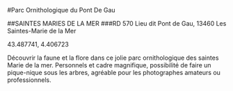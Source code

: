 #Parc Ornithologique du Pont De Gau

##SAINTES MARIES DE LA MER
###RD 570 Lieu dit Pont de Gau, 13460 Les Saintes-Marie de la Mer

43.487741, 4.406723

Découvrir la faune et la flore dans ce jolie parc ornithologique des saintes Marie de la mer. Personnels et cadre magnifique, possibilité de faire un pique-nique sous les arbres, agréable pour les photographes amateurs ou professionnels.